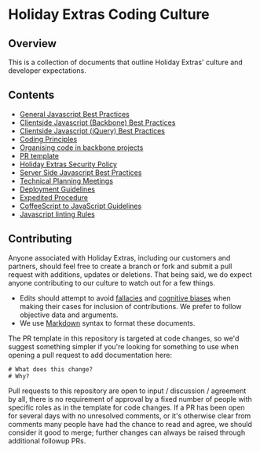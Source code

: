 # Holiday Extras Coding Culture

## Overview

This is a collection of documents that outline Holiday Extras' culture and developer expectations.

## Contents
 * [General Javascript Best Practices](general-javascript-best-practices.md)
 * [Clientside Javascript (Backbone) Best Practices](clientside-javascript-best-practices.md)
 * [Clientside Javascript (jQuery) Best Practices](clientside-jquery-best-practices.md)
 * [Coding Principles](coding-principles.md)
 * [Organising code in backbone projects](organising-code-backbone-projects.md)
 * [PR template](pr-template.md)
 * [Holiday Extras Security Policy](security-policy.md)
 * [Server Side Javascript Best Practices](serverside-javascript-best-practices.md)
 * [Technical Planning Meetings](technical-planning-meeting.md)
 * [Deployment Guidelines](deployment-guidelines.md)
 * [Expedited Procedure](expedited-procedure.md)
 * [CoffeeScript to JavaScript Guidelines](coffeescript-to-javascript-guidelines.md)
 * [Javascript linting Rules](javascript-linting-rules.md)

## Contributing

Anyone associated with Holiday Extras, including our customers and partners, should feel free to create a branch or fork and submit a pull request with additions, updates or deletions. That being said, we do expect anyone contributing to our culture to watch out for a few things.

* Edits should attempt to avoid [fallacies](http://en.wikipedia.org/wiki/List_of_fallacies) and [cognitive biases](http://en.wikipedia.org/wiki/List_of_cognitive_biases) when making their cases for inclusion of contributions. We prefer to follow objective data and arguments.
* We use [Markdown](http://daringfireball.net/projects/markdown/syntax) syntax to format these documents.

The PR template in this repository is targeted at code changes, so we'd suggest something simpler if you're looking for something to use when opening a pull request to add documentation here:

```
# What does this change?
# Why?
```

Pull requests to this repository are open to input / discussion / agreement by all, there is no requirement of approval by a fixed number of people with specific roles as in the template for code changes. If a PR has been open for several days with no unresolved comments, or it's otherwise clear from comments many people have had the chance to read and agree, we should consider it good to merge; further changes can always be raised through additional followup PRs.
